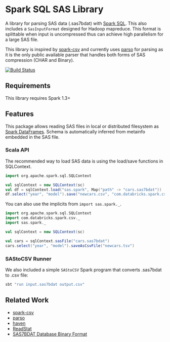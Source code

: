 # Spark SQL SAS Library

A library for parsing SAS data (.sas7bdat) with [Spark SQL](http://spark.apache.org/docs/latest/sql-programming-guide.html).
This also includes a `SasInputFormat` designed for Hadoop mapreduce. This format is splittable when input is uncompressed 
thus can achieve high parallelism for a large SAS file.

This library is inspired by [spark-csv](https://github.com/databricks/spark-csv) and 
currently uses [parso](http://scitouch.net/opensource/parso) for parsing as it is the only public available parser
that handles both forms of SAS compression (CHAR and Binary). 

[![Build Status](https://travis-ci.org/saurfang/spark-sas7bdat.svg?branch=master)](https://travis-ci.org/saurfang/spark-sas7bdat)

## Requirements

This library requires Spark 1.3+

## Features

This package allows reading SAS files in local or distributed filesystem as [Spark DataFrames](https://spark.apache.org/docs/1.3.0/sql-programming-guide.html).
Schema is automatically inferred from metainfo embedded in the SAS file.

### Scala API
The recommended way to load SAS data is using the load/save functions in SQLContext.

```scala
import org.apache.spark.sql.SQLContext

val sqlContext = new SQLContext(sc)
val df = sqlContext.load("sas.spark", Map("path" -> "cars.sas7bdat"))
df.select("year", "model").save("newcars.csv", "com.databricks.spark.csv")
```

You can also use the implicits from `import sas.spark._`.

```scala
import org.apache.spark.sql.SQLContext
import com.databricks.spark.csv._
import sas.spark._

val sqlContext = new SQLContext(sc)

val cars = sqlContext.sasFile("cars.sas7bdat")
cars.select("year", "model").saveAsCsvFile("newcars.tsv")
```

### SAStoCSV Runner
We also included a simple `SAStoCSV` Spark program that converts .sas7bdat to .csv file:

```bash
sbt "run input.sas7bdat output.csv"
```

## Related Work

* [spark-csv](https://github.com/databricks/spark-csv)
* [parso](http://scitouch.net/opensource/parso)
* [haven](https://github.com/hadley/haven)
* [ReadStat](https://github.com/WizardMac/ReadStat)
* [SAS7BDAT Database Binary Format](http://www2.uaem.mx/r-mirror/web/packages/sas7bdat/vignettes/sas7bdat.pdf)
